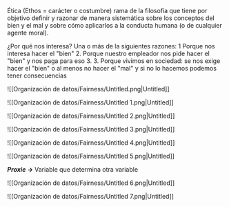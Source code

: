 Ética
(Ethos = carácter o costumbre) rama de la filosofía que tiene por objetivo definir y razonar de manera sistemática sobre los conceptos del bien y el mal y sobre cómo aplicarlos a la conducta humana (o de cualquier agente moral).

¿Por qué nos interesa?
Una o más de la siguientes razones:
1
Porque nos interesa hacer el "bien"
2. Porque nuestro empleador nos pide hacer el "bien" y nos paga
para eso
3.
3. Porque vivimos en sociedad: se nos exige hacer el "bien" o al menos no hacer el "mal" y si no lo hacemos podemos tener
consecuencias

![[Organización de datos/Fairness/Untitled.png|Untitled]]

![[Organización de datos/Fairness/Untitled 1.png|Untitled]]

![[Organización de datos/Fairness/Untitled 2.png|Untitled]]

![[Organización de datos/Fairness/Untitled 3.png|Untitled]]

![[Organización de datos/Fairness/Untitled 4.png|Untitled]]

![[Organización de datos/Fairness/Untitled 5.png|Untitled]]

***Proxie →*** Variable que determina otra variable

![[Organización de datos/Fairness/Untitled 6.png|Untitled]]

![[Organización de datos/Fairness/Untitled 7.png|Untitled]]